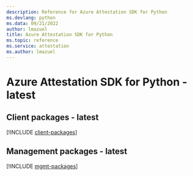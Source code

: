 ```yaml
---
description: Reference for Azure Attestation SDK for Python
ms.devlang: python
ms.data: 09/21/2022
author: lmazuel
title: Azure Attestation SDK for Python
ms.topic: reference
ms.service: attestation
ms.author: lmazuel
---
```

# Azure Attestation SDK for Python - latest

## Client packages - latest
[!INCLUDE [client-packages](attestation-client-index.md)]
## Management packages - latest
[!INCLUDE [mgmt-packages](attestation-mgmt-index.md)]